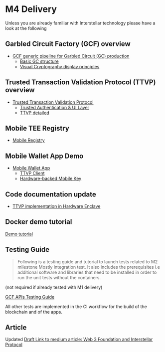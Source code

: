 # M4 Delivery

Unless you are already familiar with Interstellar technology please have a look at the following

## Garbled Circuit Factory (GCF) overview
- [GCF generic pipeline for Garbled Circuit (GC) production](./GCF.html)
    - [Basic GC structure](./GC.html)
    - [Visual Cryptography display principles](./VC-GC.html)

## Trusted Transaction Validation Protocol (TTVP) overview
- [Trusted Transaction Validation Protocol](./TTVP.md)
    - [Trusted Authentication & UI Layer](./TAUI.md)
    - [TTVP detailed](./TTVP_detailed.md)
    
## Mobile TEE Registry
- [Mobile Registry](./Mobile_Registry.md)

## Mobile Wallet App Demo

- [Mobile Wallet App](./Mobile_App.md)
    - [TTVP Client](./TTVP_client.md)
    - [Hardware-backed Mobile Key](./HBMK.md)


## Code documentation update
- [TTVP implementation in Hardware Enclave](./TTVP-TEE.md)


## Docker demo tutorial

[Demo tutorial](./M4_demo_tutorial.md)


## Testing Guide

> Following is a testing guide and tutorial to launch tests related to M2 milestone Mostly integration test. It also includes the prerequisites i.e additional software and libraries that need to be installed in order to run the unit tests without the containers.

(not required if already tested with M1 delivery)

[GCF APIs Testing Guide](https://book.interstellar.gg/GCF_API_Test_Guide.html)

All other tests are implemented in the CI workflow for the build of the blockchain and of the apps.


## Article
Updated [Draft Link to medium article: Web 3 Foundation and Interstellar Protocol](https://medium.com/@jlleleu/web3-foundation-and-interstellar-protocol-b4003a64e927)

